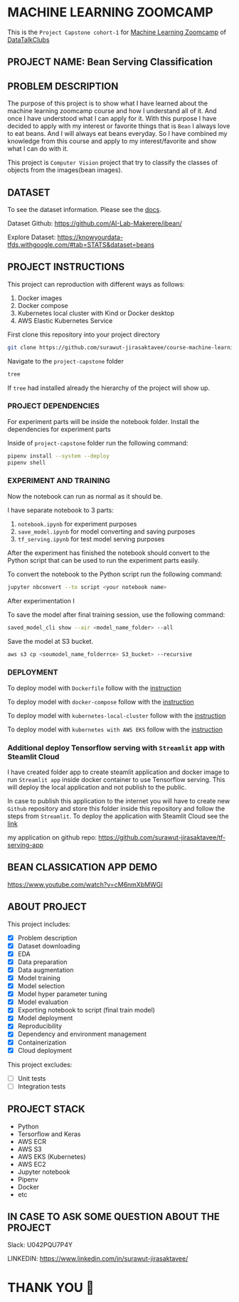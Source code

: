 # MACHINE LEARNING ZOOMCAMP

This is the `Project Capstone cohort-1` for [Machine Learning Zoomcamp](https://github.com/alexeygrigorev/mlbookcamp-code/tree/master/course-zoomcamp) of [DataTalkClubs](https://datatalks.club/)

## PROJECT NAME: Bean Serving Classification

## PROBLEM DESCRIPTION

The purpose of this project is to show what I have learned about the machine learning zoomcamp course and how I understand all of it. And once I have understood what I can apply for it. With this purpose I have decided to apply with my interest or favorite things that is `Bean` I always love to eat beans. And I will always eat beans everyday. So I have combined my knowledge from this course and apply to my interest/favorite and show what I can do with it. 

This project is `Computer Vision` project that try to classify the classes of objects from the images(bean images).

## DATASET

To see the dataset information. Please see the [docs](https://www.tensorflow.org/datasets/catalog/beans).

Dataset Github: https://github.com/AI-Lab-Makerere/ibean/

Explore Dataset: https://knowyourdata-tfds.withgoogle.com/#tab=STATS&dataset=beans

## PROJECT INSTRUCTIONS

This project can reproduction with different ways as follows:

1. Docker images
2. Docker compose
3. Kubernetes local cluster with Kind or Docker desktop
4. AWS Elastic Kubernetes Service

First clone this repository into your project directory

```bash
git clone https://github.com/surawut-jirasaktavee/course-machine-learning-zoomcamp.git
```

Navigate to the `project-capstone` folder

```bash
tree
```

If `tree` had installed already the hierarchy of the project will show up.

### PROJECT DEPENDENCIES

For experiment parts will be inside the notebook folder. Install the dependencies for experiment parts

Inside of `project-capstone` folder run the following command:

```bash
pipenv install --system --deploy
pipenv shell
```

### EXPERIMENT AND TRAINING

Now the notebook can run as normal as it should be.

I have separate notebook to 3 parts:

1. `notebook.ipynb` for experiment purposes
2. `save_model.ipynb` for model converting and saving purposes
3. `tf_serving.ipynb` for test model serving purposes

After the experiment has finished the notebook should convert to the Python script that can be used to run the experiment parts easily.

To convert the notebook to the Python script run the following command:

```bash
jupyter nbconvert --to script <your notebook name>
```

After experimentation I

To save the model after final training session, use the following command:

```bash
saved_model_cli show --air <model_name_folder> --all
```

Save the model at S3 bucket.

```bash
aws s3 cp <soumodel_name_folderrce> S3_bucket> --recursive
```

### DEPLOYMENT

To deploy model with `Dockerfile` follow with the [instruction](https://github.com/surawut-jirasaktavee/course-machine-learning-zoomcamp/blob/main/project-capstone/instruction/deploy_with_dockerfile.md)

To deploy model with `docker-compose` follow with the [instruction](https://github.com/surawut-jirasaktavee/course-machine-learning-zoomcamp/tree/main/project-capstone/instruction#:~:text=deploy_with_docker%2Dcompose.md)

To deploy model with `kubernetes-local-cluster` follow with the [instruction](https://github.com/surawut-jirasaktavee/course-machine-learning-zoomcamp/blob/main/project-capstone/instruction/deploy_with_kubernetes-local.md)

To deploy model with `kubernetes with AWS EKS` follow with the [instruction](https://github.com/surawut-jirasaktavee/course-machine-learning-zoomcamp/blob/main/project-capstone/instruction/deploy_with_kubernetes-eks.md)

### Additional deploy Tensorflow serving with `Streamlit` app with Steamlit Cloud

I have created folder app to create steamlit application and docker image to run `Streamlit app` inside docker container to use Tensorflow serving. This will deploy the local application and not publish to the public.

In case to publish this application to the internet you will have to create new `Github` repository and store this folder inside this repository and follow the steps from `Streamlit`. To deploy the application with Steamlit Cloud see the [link](https://docs.streamlit.io/streamlit-cloud/get-started/deploy-an-app)

my application on github repo: https://github.com/surawut-jirasaktavee/tf-serving-app

## BEAN CLASSICATION APP DEMO

https://www.youtube.com/watch?v=cM6nmXbMWGI

## ABOUT PROJECT

This project includes:

- [x] Problem description
- [x] Dataset downloading
- [x] EDA
- [x] Data preparation
- [x] Data augmentation
- [x] Model training
- [x] Model selection
- [x] Model hyper parameter tuning
- [x] Model evaluation
- [x] Exporting notebook to script (final train model)
- [x] Model deployment
- [x] Reproducibility
- [x] Dependency and environment management
- [x] Containerization
- [x] Cloud deployment

This project excludes:

- [ ] Unit tests
- [ ] Integration tests

## PROJECT STACK

- Python
- Tersorflow and Keras
- AWS ECR
- AWS S3
- AWS EKS (Kubernetes)
- AWS EC2
- Jupyter notebook
- Pipenv
- Docker
- etc

## IN CASE TO ASK SOME QUESTION ABOUT THE PROJECT

Slack: U042PQU7P4Y

LINKEDIN: https://www.linkedin.com/in/surawut-jirasaktavee/

# THANK YOU 🙏
